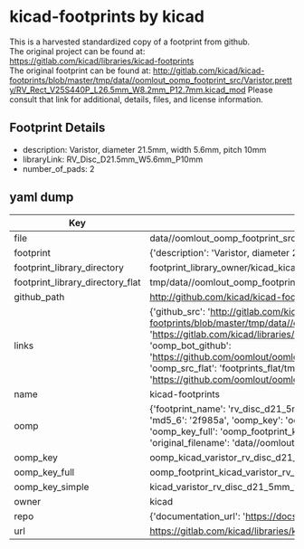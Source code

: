 # kicad-footprints by kicad  
This is a harvested standardized copy of a footprint from github.  
The original project can be found at:  
https://gitlab.com/kicad/libraries/kicad-footprints  
The original footprint can be found at:
http://gitlab.com/kicad/kicad-footprints/blob/master/tmp/data//oomlout_oomp_footprint_src/Varistor.pretty/RV_Rect_V25S440P_L26.5mm_W8.2mm_P12.7mm.kicad_mod
Please consult that link for additional, details, files, and license information.  
## Footprint Details
* description: Varistor, diameter 21.5mm, width 5.6mm, pitch 10mm  
* libraryLink: RV_Disc_D21.5mm_W5.6mm_P10mm  
* number_of_pads: 2  
## yaml dump  
| Key | Value |  
| --- | --- |  
| file | data//oomlout_oomp_footprint_src/kicad-footprints/Varistor.pretty/RV_Disc_D21.5mm_W5.6mm_P10mm.kicad_mod |  
| footprint | {'description': 'Varistor, diameter 21.5mm, width 5.6mm, pitch 10mm', 'libraryLink': 'RV_Disc_D21.5mm_W5.6mm_P10mm', 'number_of_pads': 2} |  
| footprint_library_directory | footprint_library_owner/kicad_kicad-footprints/ |  
| footprint_library_directory_flat | tmp/data//oomlout_oomp_footprint_src/footprints_flat/kicad_varistor_rv_disc_d21_5mm_w5_6mm_p10mm/working |  
| github_path | http://github.com/kicad/kicad-footprints/blob/master/tmp/data//oomlout_oomp_footprint_src/Varistor.pretty/RV_Disc_D21.5mm_W5.6mm_P10mm.kicad_mod |  
| links | {'github_src': 'http://gitlab.com/kicad/kicad-footprints/blob/master/tmp/data//oomlout_oomp_footprint_src/Varistor.pretty/RV_Rect_V25S440P_L26.5mm_W8.2mm_P12.7mm.kicad_mod', 'github_src_repo': 'https://gitlab.com/kicad/libraries/kicad-footprints', 'oomp_bot': 'tmp/data//oomlout_oomp_footprint_src/footprints/kicad_varistor_rv_disc_d21_5mm_w5_6mm_p10mm/working', 'oomp_bot_github': 'https://github.com/oomlout/oomlout_oomp_footprint_bot/tree/main/tmp/data//oomlout_oomp_footprint_src/footprints/kicad_varistor_rv_disc_d21_5mm_w5_6mm_p10mm/working', 'oomp_src_flat': 'footprints_flat/tmp/data//oomlout_oomp_footprint_src/footprints_flat/kicad_varistor_rv_disc_d21_5mm_w5_6mm_p10mm/working', 'oomp_src_flat_github': 'https://github.com/oomlout/oomlout_oomp_footprint_src/tree/main/tmp/data//oomlout_oomp_footprint_src/footprints_flat/kicad_varistor_rv_disc_d21_5mm_w5_6mm_p10mm/working'} |  
| name | kicad-footprints |  
| oomp | {'footprint_name': 'rv_disc_d21_5mm_w5_6mm_p10mm', 'library_name': 'varistor', 'md5': '2f985a6a401e5fe0b50e5187a53259bd', 'md5_10': '2f985a6a40', 'md5_5': '2f985', 'md5_6': '2f985a', 'oomp_key': 'oomp_kicad_varistor_rv_disc_d21_5mm_w5_6mm_p10mm', 'oomp_key_extra': 'oomp_footprint_kicad_varistor_rv_disc_d21_5mm_w5_6mm_p10mm', 'oomp_key_full': 'oomp_footprint_kicad_varistor_rv_disc_d21_5mm_w5_6mm_p10mm_2f985a', 'oomp_key_simple': 'kicad_varistor_rv_disc_d21_5mm_w5_6mm_p10mm', 'original_filename': 'data//oomlout_oomp_footprint_src/kicad-footprints/Varistor.pretty/RV_Disc_D21.5mm_W5.6mm_P10mm.kicad_mod', 'owner_name': 'kicad'} |  
| oomp_key | oomp_kicad_varistor_rv_disc_d21_5mm_w5_6mm_p10mm |  
| oomp_key_full | oomp_footprint_kicad_varistor_rv_disc_d21_5mm_w5_6mm_p10mm |  
| oomp_key_simple | kicad_varistor_rv_disc_d21_5mm_w5_6mm_p10mm |  
| owner | kicad |  
| repo | {'documentation_url': 'https://docs.github.com/rest/repos/repos#get-a-repository', 'message': 'Not Found'} |  
| url | https://gitlab.com/kicad/libraries/kicad-footprints |  

